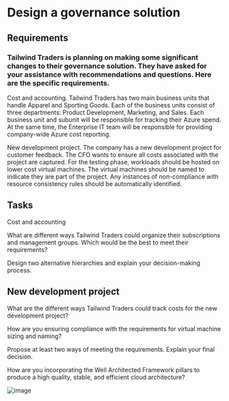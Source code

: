 
# Design a governance solution
## Requirements
### Tailwind Traders is planning on making some significant changes to their governance solution. They have asked for your assistance with recommendations and questions. Here are the specific requirements.

Cost and accounting. Tailwind Traders has two main business units that handle Apparel and Sporting Goods. Each of the business units consist of three departments: Product Development, Marketing, and Sales. Each business unit and subunit will be responsible for tracking their Azure spend. At the same time, the Enterprise IT team will be responsible for providing company-wide Azure cost reporting.

New development project. The company has a new development project for customer feedback. The CFO wants to ensure all costs associated with the project are captured. For the testing phase, workloads should be hosted on lower cost virtual machines. The virtual machines should be named to indicate they are part of the project. Any instances of non-compliance with resource consistency rules should be automatically identified.

## Tasks
Cost and accounting

What are different ways Tailwind Traders could organize their subscriptions and management groups. Which would be the best to meet their requirements?

Design two alternative hierarchies and explain your decision-making process.

## New development project

What are the different ways Tailwind Traders could track costs for the new development project?

How are you ensuring compliance with the requirements for virtual machine sizing and naming?

Propose at least two ways of meeting the requirements. Explain your final decision.

How are you incorporating the Well Architected Framework pillars to produce a high quality, stable, and efficient cloud architecture?


![image](https://github.com/pratham98k/azure-architecture-case-studies/assets/7745943/d0ea5aac-528a-481a-ba5f-137beadf33e1)
